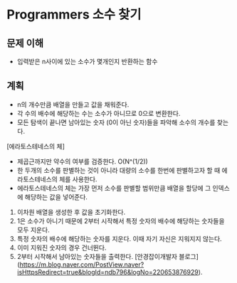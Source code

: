 # Programmers 소수 찾기

## 문제 이해

- 입력받은 n사이에 있는 소수가 몇개인지 반환하는 함수

## 계획

- n의 개수만큼 배열을 만들고 값을 채워준다.
- 각 수의 배수에 해당하는 수는 소수가 아니므로 0으로 변환한다.
- 모든 탐색이 끝나면 남아있는 숫자 (0이 아닌 숫자)들을 파악해 소수의 개수를 찾는다.

[에라토스테네스의 체]

- 제곱근까지만 약수의 여부를 검증한다. O(N^(1/2))
- 한 두개의 소수를 판별하는 것이 아니라 대량의 소수를 한번에 판별하고자 할 때 에라토스테네스의 체를 사용한다.
- 에라토스테네스의 체는 가장 먼저 소수를 판별할 범위만큼 배열을 할당에 그 인덱스에 해당하는 값을 넣어준다.

1. 이차원 배열을 생성한 후 값을 초기화한다.
2. 1은 소수가 아니기 때문에 2부터 시작해서 특정 숫자의 배수에 해당하는 숫자들을 모두 지운다.
3. 특정 숫자의 배수에 해당하는 숫자를 지운다. 이때 자기 자신은 지워지지 않는다.
4. 이미 지워진 숫자의 경우 건너뛴다.
5. 2부터 시작해서 남아있는 숫자들을 출력한다.
   [안경잡이개발자 블로그] (https://m.blog.naver.com/PostView.naver?isHttpsRedirect=true&blogId=ndb796&logNo=220653876929).
